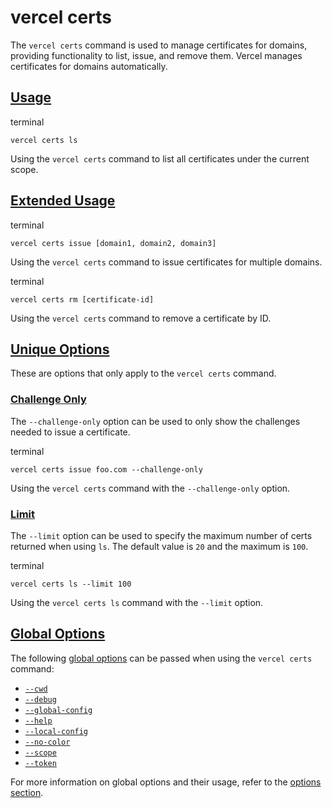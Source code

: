 # vercel certs

The `vercel certs` command is used to manage certificates for domains, providing functionality to list, issue, and remove them. Vercel manages certificates for domains automatically.

## [Usage](https://vercel.com/docs/cli/certs\#usage)

terminal

```code-block_code__isn_V
vercel certs ls
```

Using the `vercel certs` command to list all
certificates under the current scope.

## [Extended Usage](https://vercel.com/docs/cli/certs\#extended-usage)

terminal

```code-block_code__isn_V
vercel certs issue [domain1, domain2, domain3]
```

Using the `vercel certs` command to issue certificates
for multiple domains.

terminal

```code-block_code__isn_V
vercel certs rm [certificate-id]
```

Using the `vercel certs` command to remove a
certificate by ID.

## [Unique Options](https://vercel.com/docs/cli/certs\#unique-options)

These are options that only apply to the `vercel certs` command.

### [Challenge Only](https://vercel.com/docs/cli/certs\#challenge-only)

The `--challenge-only` option can be used to only show the challenges needed to issue a certificate.

terminal

```code-block_code__isn_V
vercel certs issue foo.com --challenge-only
```

Using the `vercel certs` command with the
`--challenge-only` option.

### [Limit](https://vercel.com/docs/cli/certs\#limit)

The `--limit` option can be used to specify the maximum number of certs returned when using `ls`. The default value is `20` and the maximum is `100`.

terminal

```code-block_code__isn_V
vercel certs ls --limit 100
```

Using the `vercel certs ls` command with the
`--limit` option.

## [Global Options](https://vercel.com/docs/cli/certs\#global-options)

The following [global options](./vercel-cli-global-options.md) can be passed when using the `vercel certs` command:

- [`--cwd`](./vercel-cli-global-options.md#current-working-directory)
- [`--debug`](./vercel-cli-global-options.md#debug)
- [`--global-config`](./vercel-cli-global-options.md#global-config)
- [`--help`](./vercel-cli-global-options.md#help)
- [`--local-config`](./vercel-cli-global-options.md#local-config)
- [`--no-color`](./vercel-cli-global-options.md#no-color)
- [`--scope`](./vercel-cli-global-options.md#scope)
- [`--token`](./vercel-cli-global-options.md#token)

For more information on global options and their usage, refer to the [options section](./vercel-cli-global-options.md).
